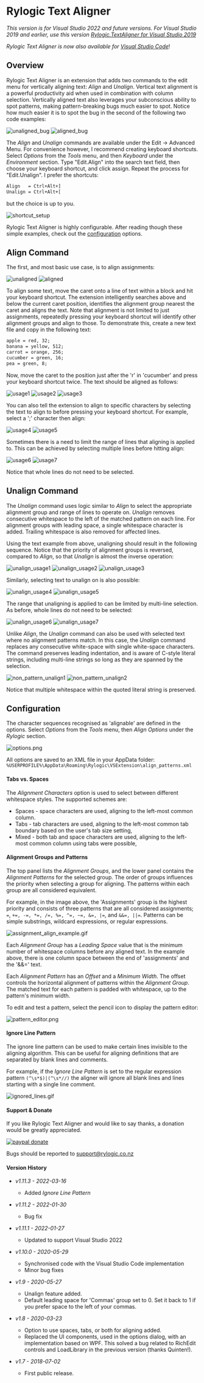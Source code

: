 ﻿# Rylogic Text Aligner

_This version is for Visual Studio 2022 and future versions. For Visual Studio 2019 and earlier, use this version [Rylogic.TextAligner for Visual Studio 2019](https://marketplace.visualstudio.com/items?itemName=Rylogic.RylogicTextAligner)_

_Rylogic Text Aligner is now also available for [Visual Studio Code](https://marketplace.visualstudio.com/items?itemName=Rylogic.rylogic-textaligner-vscode)_!

## Overview

Rylogic Text Aligner is an extension that adds two commands to the edit menu for vertically aligning text: _Align_ and _Unalign_. Vertical text alignment is a powerful productivity aid when used in combination with column selection. Vertically aligned text also leverages your subconscious ability to spot patterns, making pattern-breaking bugs much easier to spot. Notice how much easier it is to spot the bug in the second of the following two code examples:

![unaligned_bug](https://raw.githubusercontent.com/psryland/rylogic_code/master/projects/apps/Rylogic.TextAligner/docs/unaligned_bug.png "Un-aligned code")
![aligned_bug](https://raw.githubusercontent.com/psryland/rylogic_code/master/projects/apps/Rylogic.TextAligner/docs/aligned_bug.png "Un-aligned code")

The _Align_ and _Unalign_ commands are available under the Edit -> Advanced Menu. For convenience however, I recommend creating keyboard shortcuts. Select _Options_ from the _Tools_ menu, and then _Keyboard_ under the _Environment_ section. Type "Edit.Align" into the search text field, then choose your keyboard shortcut, and click assign. Repeat the process for "Edit.Unalign". I prefer the shortcuts:

```txt
Align   = Ctrl+Alt+]
Unalign = Ctrl+Alt+[
```

but the choice is up to you.

![shortcut_setup](https://raw.githubusercontent.com/psryland/rylogic_code/master/projects/apps/Rylogic.TextAligner/docs/keyboard_shortcut.png "Creating a keyboard shortcut for Align")

Rylogic Text Aligner is highly configurable. After reading though these simple examples, check out the [configuration](#Configuration) options.

## Align Command

The first, and most basic use case, is to align assignments:

![unaligned](https://raw.githubusercontent.com/psryland/rylogic_code/master/projects/apps/Rylogic.TextAligner/docs/unaligned.png "Un-aligned code")
![aligned](https://raw.githubusercontent.com/psryland/rylogic_code/master/projects/apps/Rylogic.TextAligner/docs/aligned.png "Un-aligned code")

To align some text, move the caret onto a line of text within a block and hit your keyboard shortcut. The extension intelligently searches above and below the current caret position, identifies the alignment group nearest the caret and aligns the text. Note that alignment is not limited to just assignments, repeatedly pressing your keyboard shortcut will identify other alignment groups and align to those. To demonstrate this, create a new text file and copy in the following text:

```txt
apple = red, 32;
banana = yellow, 512;
carrot = orange, 256;
cucumber = green, 16;
pea = green, 8;
```

Now, move the caret to the position just after the 'r' in 'cucumber' and press your keyboard shortcut twice. The text should be aligned as follows:

![usage1](https://raw.githubusercontent.com/psryland/rylogic_code/master/projects/apps/Rylogic.TextAligner/docs/usage1.png "Alignment example")
![usage2](https://raw.githubusercontent.com/psryland/rylogic_code/master/projects/apps/Rylogic.TextAligner/docs/usage2.png "Alignment example")
![usage3](https://raw.githubusercontent.com/psryland/rylogic_code/master/projects/apps/Rylogic.TextAligner/docs/usage3.png "Alignment example")

You can also tell the extension to align to specific characters by selecting the text to align to before pressing your keyboard shortcut. For example, select a ';' character then align:

![usage4](https://raw.githubusercontent.com/psryland/rylogic_code/master/projects/apps/Rylogic.TextAligner/docs/usage4.png "Aligning to a selection example")
![usage5](https://raw.githubusercontent.com/psryland/rylogic_code/master/projects/apps/Rylogic.TextAligner/docs/usage5.png "Aligning to a selection example")

Sometimes there is a need to limit the range of lines that aligning is applied to. This can be achieved by selecting multiple lines before hitting align:

![usage6](https://raw.githubusercontent.com/psryland/rylogic_code/master/projects/apps/Rylogic.TextAligner/docs/usage6.png "Limiting to selected lines example")
![usage7](https://raw.githubusercontent.com/psryland/rylogic_code/master/projects/apps/Rylogic.TextAligner/docs/usage7.png "Limiting to selected lines example")

Notice that whole lines do not need to be selected.

## Unalign Command

The _Unalign_ command uses logic similar to _Align_ to select the appropriate alignment group and range of lines to operate on. _Unalign_ removes consecutive whitespace to the left of the matched pattern on each line. For alignment groups with leading space, a single whitespace character is added. Trailing whitespace is also removed for affected lines.

Using the text example from above, unaligning should result in the following sequence. Notice that the priority of alignment groups is reversed, compared to _Align_, so that _Unalign_ is almost the inverse operation:

![unalign_usage1](https://raw.githubusercontent.com/psryland/rylogic_code/master/projects/apps/Rylogic.TextAligner/docs/unalign_usage1.png "Unalignment example")
![unalign_usage2](https://raw.githubusercontent.com/psryland/rylogic_code/master/projects/apps/Rylogic.TextAligner/docs/unalign_usage2.png "Unalignment example")
![unalign_usage3](https://raw.githubusercontent.com/psryland/rylogic_code/master/projects/apps/Rylogic.TextAligner/docs/unalign_usage3.png "Unalignment example")

Similarly, selecting text to unalign on is also possible:

![unalign_usage4](https://raw.githubusercontent.com/psryland/rylogic_code/master/projects/apps/Rylogic.TextAligner/docs/unalign_usage4.png "Unalignment example")
![unalign_usage5](https://raw.githubusercontent.com/psryland/rylogic_code/master/projects/apps/Rylogic.TextAligner/docs/unalign_usage5.png "Unalignment example")

The range that unaligning is applied to can be limited by multi-line selection. As before, whole lines do not need to be selected:

![unalign_usage6](https://raw.githubusercontent.com/psryland/rylogic_code/master/projects/apps/Rylogic.TextAligner/docs/unalign_usage6.png "Limiting unalignment example")
![unalign_usage7](https://raw.githubusercontent.com/psryland/rylogic_code/master/projects/apps/Rylogic.TextAligner/docs/unalign_usage7.png "Limiting unalignment example")

Unlike _Align_, the _Unalign_ command can also be used with selected text where no alignment patterns match. In this case, the _Unalign_ command replaces any consecutive white-space with single white-space characters. The command preserves leading indentation, and is aware of C-style literal strings, including multi-line strings so long as they are spanned by the selection.

![non_pattern_unalign1](https://raw.githubusercontent.com/psryland/rylogic_code/master/projects/apps/Rylogic.TextAligner/docs/non_pattern_unalign1.png "Non-pattern unalignment example")
![non_pattern_unalign2](https://raw.githubusercontent.com/psryland/rylogic_code/master/projects/apps/Rylogic.TextAligner/docs/non_pattern_unalign2.png "Non-pattern unalignment example")

Notice that multiple whitespace within the quoted literal string is preserved.

## Configuration

The character sequences recognised as 'alignable' are defined in the options. Select _Options_ from the _Tools_ menu, then _Align Options_ under the _Rylogic_ section.

![options.png](https://raw.githubusercontent.com/psryland/rylogic_code/master/projects/apps/Rylogic.TextAligner/docs/options.png "Alignment options")

All options are saved to an XML file in your AppData folder:
```%USERPROFILE%\AppData\Roaming\Rylogic\VSExtension\align_patterns.xml```

#### Tabs vs. Spaces

The _Alignment Characters_ option is used to select between different whitespace styles. The supported schemes are:

* Spaces - space characters are used, aligning to the left-most common column.
* Tabs - tab characters are used, aligning to the left-most common tab boundary based on the user's tab size setting,
* Mixed - both tab and space characters are used, aligning to the left-most common column using tabs were possible,

#### Alignment Groups and Patterns

The top panel lists the _Alignment Groups_, and the lower panel contains the _Alignment Patterns_ for the selected group. The order of groups influences the priority when selecting a group for aligning. The patterns within each group are all considered equivalent.

For example, in the image above, the 'Assignments' group is the highest priority and consists of three patterns that are all considered assignments; ```=```, ```+=, -=, *=, /=, %=, ^=, ~=, &=, |=```, and ```&&=, ||=```. Patterns can be simple substrings, wildcard expressions, or regular expressions.

![assignment_align_example.gif](https://raw.githubusercontent.com/psryland/rylogic_code/master/projects/apps/Rylogic.TextAligner/docs/assignment_align_example.gif "assignment align example")

Each _Alignment Group_ has a _Leading Space_ value that is the minimum number of whitespace columns before any aligned text. In the example above, there is one column space between the end of 'assignments' and the '&&=' text.

Each _Alignment Pattern_ has an _Offset_ and a _Minimum Width_. The offset controls the horizontal alignment of patterns within the _Alignment Group_. The matched text for each pattern is padded with whitespace, up to the pattern's minimum width.

To edit and test a pattern, select the pencil icon to display the pattern editor:

![pattern_editor.png](https://raw.githubusercontent.com/psryland/rylogic_code/master/projects/apps/Rylogic.TextAligner/docs/pattern_editor.png "Edit a pattern")

#### Ignore Line Pattern

The ignore line pattern can be used to make certain lines invisible to the aligning algorithm. This can be useful for aligning definitions that are separated by blank lines and comments.

For example, if the _Ignore Line Pattern_ is set to the regular expression pattern ```(^\s*$)|(^\s*//)``` the aligner will ignore all blank lines and lines starting with a single line comment.

![ignored_lines.gif](https://raw.githubusercontent.com/psryland/rylogic_code/master/projects/apps/Rylogic.TextAligner/docs/ignored_lines.gif "ignored lines example")

#### Support & Donate

If you like Rylogic Text Aligner and would like to say thanks, a donation would be greatly appreciated.

[![paypal donate](https://raw.githubusercontent.com/psryland/rylogic_code/master/projects/apps/Rylogic.TextAligner/docs/paypal_donate_logo.png)](https://www.paypal.com/cgi-bin/webscr?cmd=_donations&business=accounts%40rylogic.co.nz&lc=NZ&item_name=Donation%20for%20Rylogic.TextAligner&currency_code=NZD&bn=PP%2dDonationsBF)

Bugs should be reported to support@rylogic.co.nz

#### Version History

* *v1.11.3 - 2022-03-16*
  * Added _Ignore Line Pattern_

* *v1.11.2 - 2022-01-30*
  * Bug fix

* *v1.11.1 - 2022-01-27*
  * Updated to support Visual Studio 2022

* *v1.10.0 - 2020-05-29*
  * Synchronised code with the Visual Studio Code implementation
  * Minor bug fixes

* *v1.9 - 2020-05-27*
  * Unalign feature added.
  * Default leading space for 'Commas' group set to 0. Set it back to 1 if you prefer space to the left of your commas.

* *v1.8 - 2020-03-23*
  * Option to use spaces, tabs, or both for aligning added.
  * Replaced the UI components, used in the options dialog, with an implementation based on WPF. This solved a bug related to RichEdit controls and LoadLibrary in the previous version (thanks Quinten!).
  
* *v1.7 - 2018-07-02*
  * First public release.
